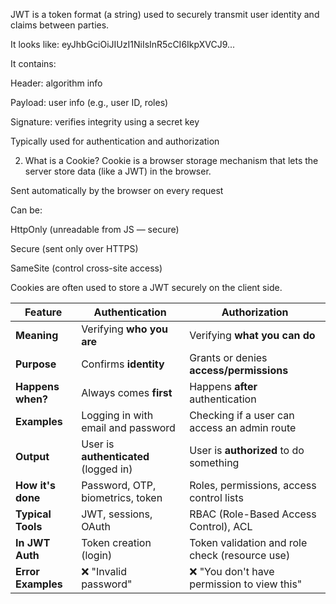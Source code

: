 JWT is a token format (a string) used to securely transmit user identity and claims between parties.

It looks like:
eyJhbGciOiJIUzI1NiIsInR5cCI6IkpXVCJ9...

It contains:

Header: algorithm info

Payload: user info (e.g., user ID, roles)

Signature: verifies integrity using a secret key

Typically used for authentication and authorization

2. What is a Cookie?
   Cookie is a browser storage mechanism that lets the server store data (like a JWT) in the browser.

Sent automatically by the browser on every request

Can be:

HttpOnly (unreadable from JS — secure)

Secure (sent only over HTTPS)

SameSite (control cross-site access)

Cookies are often used to store a JWT securely on the client side.

<!-- Authentication: "Prove who you are."
Authorization: "Prove you're allowed to do that." -->

| Feature            | **Authentication**                    | **Authorization**                              |
| ------------------ | ------------------------------------- | ---------------------------------------------- |
| **Meaning**        | Verifying **who you are**             | Verifying **what you can do**                  |
| **Purpose**        | Confirms **identity**                 | Grants or denies **access/permissions**        |
| **Happens when?**  | Always comes **first**                | Happens **after** authentication               |
| **Examples**       | Logging in with email and password    | Checking if a user can access an admin route   |
| **Output**         | User is **authenticated** (logged in) | User is **authorized** to do something         |
| **How it's done**  | Password, OTP, biometrics, token      | Roles, permissions, access control lists       |
| **Typical Tools**  | JWT, sessions, OAuth                  | RBAC (Role-Based Access Control), ACL          |
| **In JWT Auth**    | Token creation (login)                | Token validation and role check (resource use) |
| **Error Examples** | ❌ "Invalid password"                 | ❌ "You don't have permission to view this"    |
